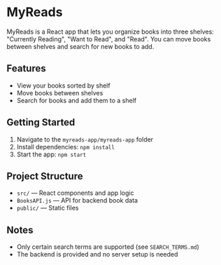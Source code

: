 
# MyReads

MyReads is a React app that lets you organize books into three shelves: "Currently Reading", "Want to Read", and "Read". You can move books between shelves and search for new books to add.

## Features
- View your books sorted by shelf
- Move books between shelves
- Search for books and add them to a shelf

## Getting Started
1. Navigate to the `myreads-app/myreads-app` folder
2. Install dependencies: `npm install`
3. Start the app: `npm start`

## Project Structure
- `src/` — React components and app logic
- `BooksAPI.js` — API for backend book data
- `public/` — Static files

## Notes
- Only certain search terms are supported (see `SEARCH_TERMS.md`)
- The backend is provided and no server setup is needed
